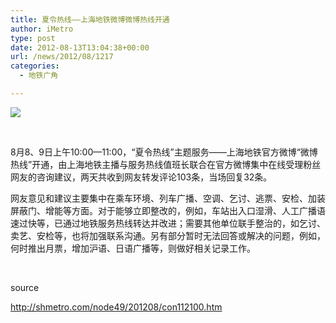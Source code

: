 ```yaml
---
title: 夏令热线——上海地铁微博微博热线开通
author: iMetro
type: post
date: 2012-08-13T13:04:38+00:00
url: /news/2012/08/1217
categories:
  - 地铁广角

---
```

![][1]

&#160;

8月8、9日上午10:00—11:00，“夏令热线”主题服务——上海地铁官方微博“微博热线”开通，由上海地铁主播与服务热线值班长联合在官方微博集中在线受理粉丝网友的咨询建议，两天共收到网友转发评论103条，当场回复32条。

网友意见和建议主要集中在乘车环境、列车广播、空调、乞讨、逃票、安检、加装屏蔽门、增能等方面。对于能够立即整改的，例如，车站出入口湿滑、人工广播语速过快等，已通过地铁服务热线转达并改进；需要其他单位联手整治的，如乞讨、卖艺、安检等，也将加强联系沟通。另有部分暂时无法回答或解决的问题，例如，何时推出月票，增加沪语、日语广播等，则做好相关记录工作。

&#160;

source 

<http://shmetro.com/node49/201208/con112100.htm>

 [1]: http://shmetro.com/node49/201208/images/img112100_0.jpg